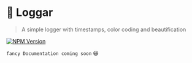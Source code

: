 # :scroll: Loggar
> A simple logger with timestamps, color coding and beautification

[![NPM Version][npm-image]][npm-url]

`fancy Documentation coming soon` :smiley:


[npm-image]: https://img.shields.io/npm/v/loggar.svg
[npm-url]: https://www.npmjs.com/package/loggar